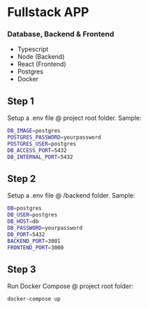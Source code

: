 # Fullstack APP

### Database, Backend & Frontend

- Typescript
- Node (Backend)
- React (Frontend)
- Postgres
- Docker

## Step 1

Setup a .env file @ project root folder. Sample:

```sh
DB_IMAGE=postgres
POSTGRES_PASSWORD=yourpassword
POSTGRES_USER=postgres
DB_ACCESS_PORT=5432
DB_INTERNAL_PORT=5432
```

## Step 2

Setup a .env file @ /backend folder. Sample:

```sh
DB=postgres
DB_USER=postgres
DB_HOST=db
DB_PASSWORD=yourpassword
DB_PORT=5432
BACKEND_PORT=3001
FRONTEND_PORT=3000
```

## Step 3

Run Docker Compose @ project root folder:

```sh
docker-compose up
```
